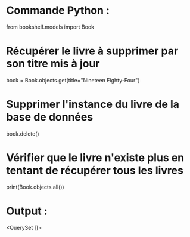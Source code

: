 # Commande Python :
from bookshelf.models import Book
# Récupérer le livre à supprimer par son titre mis à jour
book = Book.objects.get(title="Nineteen Eighty-Four")
# Supprimer l'instance du livre de la base de données
book.delete()

# Vérifier que le livre n'existe plus en tentant de récupérer tous les livres
print(Book.objects.all())


# Output :
<QuerySet []>
